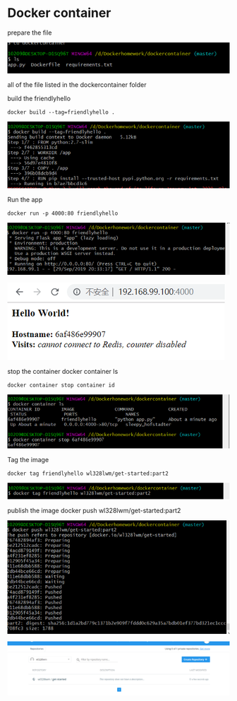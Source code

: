 # Docker container

prepare the file 

![prepare file](/images/prepare.PNG)

all of the file listed in the dockercontainer folder

build the friendlyhello

    docker build --tag=friendlyhello .

![build](/images/build.PNG)

Run the app

    docker run -p 4000:80 friendlyhello

![run app](/images/run.PNG)

![display](/images/display.PNG)

stop the container
    docker container ls
    
    docker container stop container id
![stop](/images/stop.PNG)

Tag the image

    docker tag friendlyhello wl328lwm/get-started:part2

![tag](/images/tagimage.PNG)

publish the image 
    docker push wl328lwm/get-started:part2

![publish](/images/dockerpush.PNG)

![dockerhub](/images/pushed.PNG)



